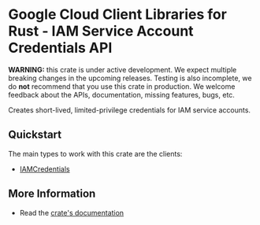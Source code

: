 # Google Cloud Client Libraries for Rust - IAM Service Account Credentials API

<!-- Code generated by sidekick. DO NOT EDIT. -->

**WARNING:** this crate is under active development. We expect multiple breaking
changes in the upcoming releases. Testing is also incomplete, we do **not**
recommend that you use this crate in production. We welcome feedback about the
APIs, documentation, missing features, bugs, etc.

Creates short-lived, limited-privilege credentials for IAM service accounts.

## Quickstart

The main types to work with this crate are the clients:

- [IAMCredentials]

## More Information

- Read the [crate's documentation](https://docs.rs/google-cloud-iam-credentials-v1/latest/google-cloud-iam-credentials-v1)

[IAMCredentials]: https://docs.rs/google-cloud-iam-credentials-v1/latest/google_cloud_iam_credentials_v1/client/struct.IAMCredentials.html
